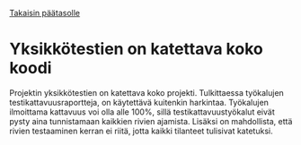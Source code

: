 [Takaisin päätasolle](./../README.md)

# Yksikkötestien on katettava koko koodi

Projektin yksikkötestien on katettava koko projekti. Tulkittaessa työkalujen
testikattavuusraportteja, on käytettävä kuitenkin harkintaa. Työkalujen
ilmoittama kattavuus voi olla alle 100%, sillä testikattavuustyökalut eivät
pysty aina tunnistamaan kaikkien rivien ajamista. Lisäksi on mahdollista, että
rivien testaaminen kerran ei riitä, jotta kaikki tilanteet tulisivat katetuksi.
